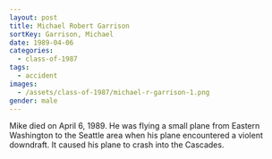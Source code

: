 ```yaml
---
layout: post
title: Michael Robert Garrison
sortKey: Garrison, Michael
date: 1989-04-06
categories:
  - class-of-1987
tags:
  - accident
images:
  - /assets/class-of-1987/michael-r-garrison-1.png
gender: male
---
```

Mike died on April 6, 1989. He was flying a small plane from Eastern Washington to the Seattle area when his plane encountered a violent downdraft. It caused his plane to crash into the Cascades.